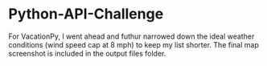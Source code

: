 # Python-API-Challenge
For VacationPy, I went ahead and futhur narrowed down the ideal weather conditions (wind speed cap at 8 mph) to keep my list shorter. 
The final map screenshot is included in the output files folder.
